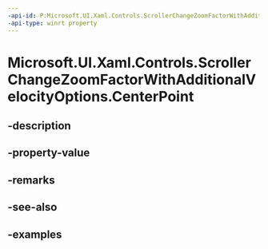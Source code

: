 ```yaml
---
-api-id: P:Microsoft.UI.Xaml.Controls.ScrollerChangeZoomFactorWithAdditionalVelocityOptions.CenterPoint
-api-type: winrt property
---
```


<!-- Property syntax.
public Vector2 CenterPoint { get;  set; }
-->

# Microsoft.UI.Xaml.Controls.ScrollerChangeZoomFactorWithAdditionalVelocityOptions.CenterPoint

## -description

## -property-value

## -remarks

## -see-also

## -examples


